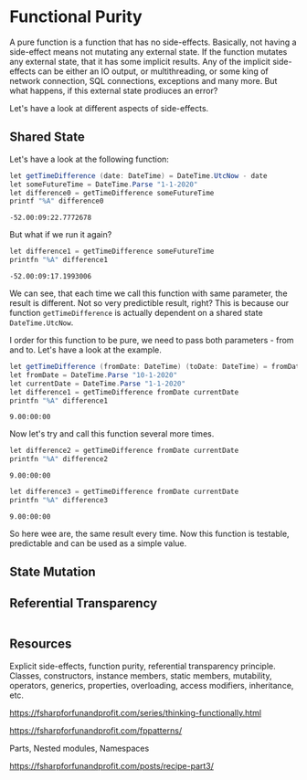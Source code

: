 # Functional Purity

A pure function is a function that has no side-effects. Basically, not having a side-effect means not mutating any external state. If the function mutates any external state, that it has some implicit results. Any of the implicit side-effects can be either an IO output, or multithreading, or some king of network connection, SQL connections, exceptions and many more. But what happens, if this external state prodiuces an error?

Let's have a look at different aspects of side-effects.

## Shared State

Let's have a look at the following function:


```C#
let getTimeDifference (date: DateTime) = DateTime.UtcNow - date
let someFutureTime = DateTime.Parse "1-1-2020"
let difference0 = getTimeDifference someFutureTime
printf "%A" difference0
```

    -52.00:09:22.7772678




<null>



But what if we run it again?


```C#
let difference1 = getTimeDifference someFutureTime
printfn "%A" difference1
```

    -52.00:09:17.1993006
    




<null>



We can see, that each time we call this function with same parameter, the result is different. Not so very predictible result, right? This is because our function `getTimeDifference` is actually dependent on a shared state `DateTime.UtcNow`.

I order for this function to be pure, we need to pass both parameters - from and to. Let's have a look at the example.


```C#
let getTimeDifference (fromDate: DateTime) (toDate: DateTime) = fromDate - toDate
let fromDate = DateTime.Parse "10-1-2020"
let currentDate = DateTime.Parse "1-1-2020"
let difference1 = getTimeDifference fromDate currentDate
printfn "%A" difference1
```

    9.00:00:00
    




<null>



Now let's try and call this function several more times.


```C#
let difference2 = getTimeDifference fromDate currentDate
printfn "%A" difference2
```

    9.00:00:00
    




<null>




```C#
let difference3 = getTimeDifference fromDate currentDate
printfn "%A" difference3
```

    9.00:00:00
    




<null>



So here wee are, the same result every time. Now this function is testable, predictable and can be used as a simple value.

## State Mutation



## Referential Transparency


```C#

```

## Resources

Explicit side-effects, function purity, referential transparency principle. Classes, constructors, instance members, static members, mutability, operators, generics, properties, overloading, access modifiers, inheritance, etc.

https://fsharpforfunandprofit.com/series/thinking-functionally.html

https://fsharpforfunandprofit.com/fppatterns/

Parts, Nested modules, Namespaces

https://fsharpforfunandprofit.com/posts/recipe-part3/



```C#

```

